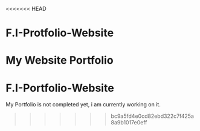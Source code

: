 <<<<<<< HEAD
# F.I-Protfolio-Website
My Website Portfolio
=======
# F.I-Portfolio-Website

My Portfolio is not completed yet, i am currently working on it. 
>>>>>>> bc9a5fd4e0cd82ebd322c7f425a8a9b1017e0eff
